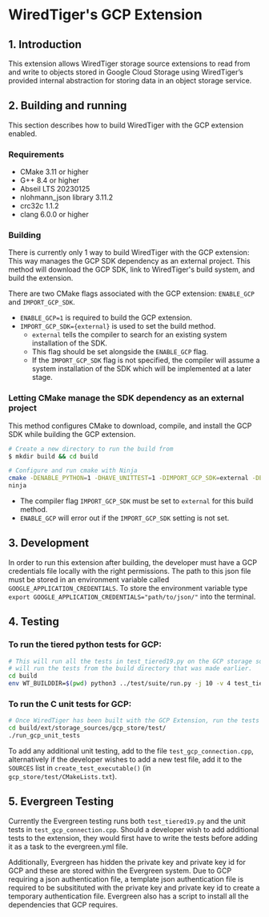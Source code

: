 # WiredTiger's GCP Extension
## 1. Introduction
This extension allows WiredTiger storage source extensions to read from and write to objects stored
in Google Cloud Storage using WiredTiger’s provided internal abstraction for storing data in an
object storage service.

## 2. Building and running
This section describes how to build WiredTiger with the GCP extension enabled.

### Requirements
* CMake 3.11 or higher
* G++ 8.4 or higher
* Abseil LTS 20230125
* nlohmann_json library 3.11.2
* crc32c 1.1.2
* clang 6.0.0 or higher

### Building
There is currently only 1 way to build WiredTiger with the GCP extension:
This way manages the GCP SDK dependency as an external project. This method will download the
GCP SDK, link to WiredTiger's build system, and build the extension.

There are two CMake flags associated with the GCP extension: `ENABLE_GCP` and `IMPORT_GCP_SDK`.
* `ENABLE_GCP=1` is required to build the GCP extension.
* `IMPORT_GCP_SDK={external}` is used to set the build method.
    *   `external` tells the compiler to search for an existing system installation of the SDK.
    *    This flag should be set alongside the `ENABLE_GCP` flag.
    *    If the `IMPORT_GCP_SDK` flag is not specified, the compiler will assume a system
          installation of the SDK which will be implemented at a later stage.

### Letting CMake manage the SDK dependency as an external project

This method configures CMake to download, compile, and install the GCP SDK while building
the GCP extension.

```bash
# Create a new directory to run the build from
$ mkdir build && cd build

# Configure and run cmake with Ninja
cmake -DENABLE_PYTHON=1 -DHAVE_UNITTEST=1 -DIMPORT_GCP_SDK=external -DENABLE_GCP=1 -G Ninja ../.
ninja
```

* The compiler flag `IMPORT_GCP_SDK` must be set to `external` for this build method.
* `ENABLE_GCP` will error out if the `IMPORT_GCP_SDK` setting is not set.

## 3. Development
In order to run this extension after building, the developer must have a GCP credentials file
locally with the right permissions. The path to this json file must be stored in an environment
variable called `GOOGLE_APPLICATION_CREDENTIALS`. To store the environment variable type
`export GOOGLE_APPLICATION_CREDENTIALS="path/to/json/"` into the terminal.

## 4. Testing

### To run the tiered python tests for GCP:

```bash
# This will run all the tests in test_tiered19.py on the GCP storage source. The following command
# will run the tests from the build directory that was made earlier.
cd build
env WT_BUILDDIR=$(pwd) python3 ../test/suite/run.py -j 10 -v 4 test_tiered19
```

### To run the C unit tests for GCP:

```bash
# Once WiredTiger has been built with the GCP Extension, run the tests from the build directory
cd build/ext/storage_sources/gcp_store/test/
./run_gcp_unit_tests
```

To add any additional unit testing, add to the file `test_gcp_connection.cpp`, alternatively if the
developer wishes to add a new test file, add it to the `SOURCES` list in `create_test_executable()`
(in `gcp_store/test/CMakeLists.txt`).

## 5. Evergreen Testing

Currently the Evergreen testing runs both `test_tiered19.py` and the unit tests in
`test_gcp_connection.cpp`. Should a developer wish to add additional tests to the extension, they would
first have to write the tests before adding it as a task to the evergreen.yml file.

Additionally, Evergreen has hidden the private key and private key id for GCP and these are stored
within the Evergreen system. Due to GCP requiring a json authentication file, a template json
authentication file is required to be subsitituted with the private key and private key id to create
a temporary authentication file. Evergreen also has a script to install all the dependencies that
GCP requires.